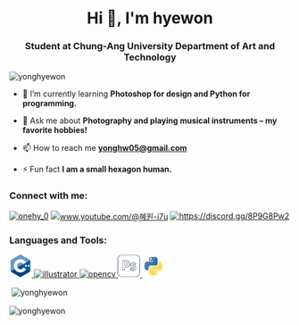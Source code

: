 <h1 align="center">Hi 👋, I'm hyewon</h1>
<h3 align="center">Student at Chung-Ang University Department of Art and Technology</h3>

<p align="left"> <img src="https://komarev.com/ghpvc/?username=yonghyewon&label=Profile%20views&color=0e75b6&style=flat" alt="yonghyewon" /> </p>

- 🌱 I’m currently learning **Photoshop for design and Python for programming.**

- 💬 Ask me about **Photography and playing musical instruments – my favorite hobbies!**

- 📫 How to reach me **yonghw05@gmail.com**

- ⚡ Fun fact **I am a small hexagon human.**

<h3 align="left">Connect with me:</h3>
<p align="left">
<a href="https://instagram.com/onehy_0" target="blank"><img align="center" src="https://raw.githubusercontent.com/rahuldkjain/github-profile-readme-generator/master/src/images/icons/Social/instagram.svg" alt="onehy_0" height="30" width="40" /></a>
<a href="https://www.youtube.com/c/www.youtube.com/@혜원-i7u" target="blank"><img align="center" src="https://raw.githubusercontent.com/rahuldkjain/github-profile-readme-generator/master/src/images/icons/Social/youtube.svg" alt="www.youtube.com/@혜원-i7u" height="30" width="40" /></a>
<a href="https://discord.gg/https://discord.gg/8P9G8Pw2" target="blank"><img align="center" src="https://raw.githubusercontent.com/rahuldkjain/github-profile-readme-generator/master/src/images/icons/Social/discord.svg" alt="https://discord.gg/8P9G8Pw2" height="30" width="40" /></a>
</p>

<h3 align="left">Languages and Tools:</h3>
<p align="left"> <a href="https://www.w3schools.com/cpp/" target="_blank" rel="noreferrer"> <img src="https://raw.githubusercontent.com/devicons/devicon/master/icons/cplusplus/cplusplus-original.svg" alt="cplusplus" width="40" height="40"/> </a> <a href="https://www.adobe.com/in/products/illustrator.html" target="_blank" rel="noreferrer"> <img src="https://www.vectorlogo.zone/logos/adobe_illustrator/adobe_illustrator-icon.svg" alt="illustrator" width="40" height="40"/> </a> <a href="https://opencv.org/" target="_blank" rel="noreferrer"> <img src="https://www.vectorlogo.zone/logos/opencv/opencv-icon.svg" alt="opencv" width="40" height="40"/> </a> <a href="https://www.photoshop.com/en" target="_blank" rel="noreferrer"> <img src="https://raw.githubusercontent.com/devicons/devicon/master/icons/photoshop/photoshop-line.svg" alt="photoshop" width="40" height="40"/> </a> <a href="https://www.python.org" target="_blank" rel="noreferrer"> <img src="https://raw.githubusercontent.com/devicons/devicon/master/icons/python/python-original.svg" alt="python" width="40" height="40"/> </a> </p>

<p>&nbsp;<img align="center" src="https://github-readme-stats.vercel.app/api?username=yonghyewon&show_icons=true&locale=en" alt="yonghyewon" /></p>

<p><img align="center" src="https://github-readme-streak-stats.herokuapp.com/?user=yonghyewon&" alt="yonghyewon" /></p>
